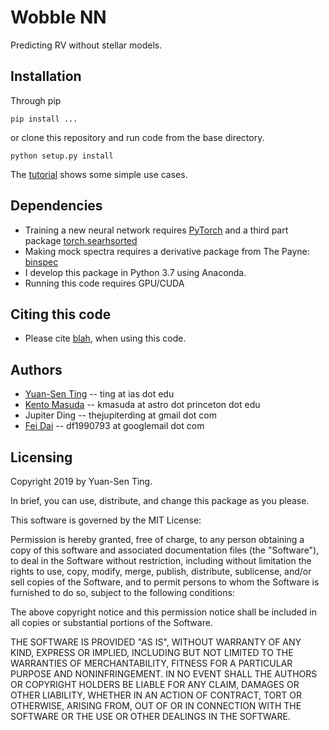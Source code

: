 # Wobble NN

Predicting RV without stellar models.

## Installation
Through pip
```
pip install ...
```

or clone this repository and run code from the base directory.
```
python setup.py install
````

The [tutorial](blah) shows some simple use cases.

## Dependencies
* Training a new neural network requires [PyTorch](http://pytorch.org/) and a third part package [torch.searhsorted](https://github.com/aliutkus/torchsearchsorted)
* Making mock spectra requires a derivative package from The Payne: [binspec](https://github.com/tingyuansen/binspec_plus)
* I develop this package in Python 3.7 using Anaconda.
* Running this code requires GPU/CUDA

## Citing this code
* Please cite [blah](blah), when using this code.

## Authors
* [Yuan-Sen Ting](http://www.sns.ias.edu/~ting/) -- ting at ias dot edu
* [Kento Masuda](https://www.ias.edu/scholars/kento-masuda) -- kmasuda at astro dot princeton dot edu
* Jupiter Ding -- thejupiterding at gmail dot com
* [Fei Dai](https://www.astro.princeton.edu/~fdai/) -- df1990793 at googlemail dot com

## Licensing

Copyright 2019 by Yuan-Sen Ting.

In brief, you can use, distribute, and change this package as you please.

This software is governed by the MIT License:

Permission is hereby granted, free of charge, to any person obtaining a copy
of this software and associated documentation files (the "Software"), to deal
in the Software without restriction, including without limitation the rights
to use, copy, modify, merge, publish, distribute, sublicense, and/or sell
copies of the Software, and to permit persons to whom the Software is
furnished to do so, subject to the following conditions:

The above copyright notice and this permission notice shall be included in
all copies or substantial portions of the Software.

THE SOFTWARE IS PROVIDED "AS IS", WITHOUT WARRANTY OF ANY KIND, EXPRESS OR
IMPLIED, INCLUDING BUT NOT LIMITED TO THE WARRANTIES OF MERCHANTABILITY,
FITNESS FOR A PARTICULAR PURPOSE AND NONINFRINGEMENT. IN NO EVENT SHALL THE
AUTHORS OR COPYRIGHT HOLDERS BE LIABLE FOR ANY CLAIM, DAMAGES OR OTHER
LIABILITY, WHETHER IN AN ACTION OF CONTRACT, TORT OR OTHERWISE, ARISING FROM,
OUT OF OR IN CONNECTION WITH THE SOFTWARE OR THE USE OR OTHER DEALINGS IN
THE SOFTWARE.

